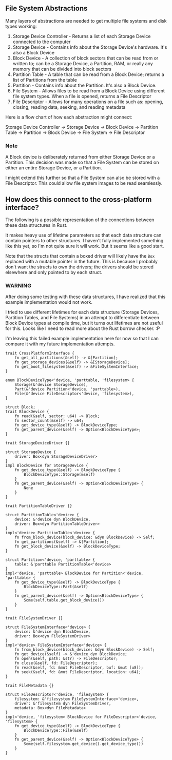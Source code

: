 ## File System Abstractions

Many layers of abstractions are needed to get multiple file systems and disk types working:

1. Storage Device Controller - Returns a list of each Storage Device connected to the computer
2. Storage Device - Contains info about the Storage Device's hardware. It's also a Block Device
3. Block Device - A collection of block sectors that can be read from or written to; can be a Storage Device, a Partition, RAM, or really any memory that can be divided into block sectors
4. Partition Table - A table that can be read from a Block Device; returns a list of Partitions from the table
5. Partition - Contains info about the Partition. It's also a Block Device.
6. File System - Allows files to be read from a Block Device using different file system types. When a file is opened, returns a File Descriptor
7. File Descriptor - Allows for many operations on a file such as: opening, closing, reading data, seeking, and reading metadata

Here is a flow chart of how each abstraction might connect:

Storage Device Controller -> Storage Device -> Block Device -> Partition Table -> Partition -> Block Device -> File System -> File Descriptor

### Note

A Block device is deliberately returned from either Storage Device or a Partition. This decision was made so that a File System can be stored on either an entire Storage Device, or a Partition.

I might extend this further so that a File System can also be stored with a File Descriptor. This could allow file system images to be read seamlessly.

## How does this connect to the cross-platform interface?

The following is a possible representation of the connections between these data structures in Rust.

It makes heavy use of lifetime parameters so that each data structure can contain pointers to other structures. I haven't fully implemented something like this yet, so I'm not quite sure it will work. But it seems like a good start.

Note that the structs that contain a boxed driver will likely have the `Box` replaced with a mutable pointer in the future. This is because I probably don't want the structs to own the drivers; the drivers should be stored elsewhere and only pointed to by each struct.

### WARNING

After doing some testing with these data structures, I have realized that this example implementation would not work.

I tried to use different lifetimes for each data structure (Storage Devices, Partition Tables, and File Systems) in an attempt to differentiate between Block Device types at compile time, but it turns out lifetimes are not useful for this. Looks like I need to read more about the Rust borrow checker. :P

I'm leaving this failed example implementation here for now so that I can compare it with my future implementation attempts.

```rust,ignore
trait CrossPlatformInterface {
    fn get_all_partitions(&self) -> &[Partition];
    fn get_storage_devices(&self) -> &[StorageDevice];
    fn get_boot_filesystem(&self) -> &FileSystemInterface;
}

enum BlockDeviceType<'device, 'parttable, 'filesystem> {
    Storage(&'device StorageDevice),
    Part(&'device Partition<'device, 'parttable>),
    File(&'device FileDescriptor<'device, 'filesystem>),
}

struct Block;
trait BlockDevice {
    fn read(&self, sector: u64) -> Block;
    fn sector_count(&self) -> u64;
    fn get_device_type(&self) -> BlockDeviceType;
    fn get_parent_device(&self) -> Option<BlockDeviceType>;
}

trait StorageDeviceDriver {}

struct StorageDevice {
    driver: Box<dyn StorageDeviceDriver>
}
impl BlockDevice for StorageDevice {
    fn get_device_type(&self) -> BlockDeviceType {
        BlockDeviceType::Storage(&self)
    }
    fn get_parent_device(&self) -> Option<BlockDeviceType> {
        None
    }
}

trait PartitionTableDriver {}

struct PartitionTable<'device> {
    device: &'device dyn BlockDevice,
    driver: Box<dyn PartitionTableDriver>
}
impl<'device> PartitionTable<'device> {
    fn from_block_device(block_device: &dyn BlockDevice) -> Self;
    fn get_partitions(&self) -> &[Partition];
    fn get_block_device(&self) -> BlockDeviceType;
}

struct Partition<'device, 'parttable> {
    table: &'parttable PartitionTable<'device>
}
impl<'device, 'parttable> BlockDevice for Partition<'device, 'parttable> {
    fn get_device_type(&self) -> BlockDeviceType {
        BlockDeviceType::Part(&self)
    }
    fn get_parent_device(&self) -> Option<BlockDeviceType> {
        Some(self.table.get_block_device())
    }
}

trait FileSystemDriver {}

struct FileSystemInterface<'device> {
    device: &'device dyn BlockDevice,
    driver: Box<dyn FileSystemDriver>
}
impl<'device> FileSystemInterface<'device> {
    fn from_block_device(block_device: &dyn BlockDevice) -> Self;
    fn get_device(&self) -> &'device dyn BlockDevice;
    fn open(&self, path: &str) -> FileDescriptor;
    fn close(&self, fd: FileDescriptor);
    fn read(&self, fd: &mut FileDescriptor, buf: &mut [u8]);
    fn seek(&self, fd: &mut FileDescriptor, location: u64);
}

trait FileMetadata {}

struct FileDescriptor<'device, 'filesystem> {
    filesystem: &'filesystem FileSystemInterface<'device>,
    driver: &'filesystem dyn FileSystemDriver,
    metadata: Box<dyn FileMetadata>
}
impl<'device, 'filesystem> BlockDevice for FileDescriptor<'device, 'filesystem> {
    fn get_device_type(&self) -> BlockDeviceType {
        BlockDeviceType::File(&self)
    }
    fn get_parent_device(&self) -> Option<BlockDeviceType> {
        Some(self.filesystem.get_device().get_device_type())
    }
}
```